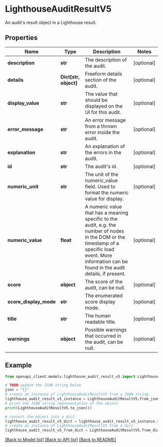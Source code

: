 # LighthouseAuditResultV5

An audit's result object in a Lighthouse result.

## Properties

Name | Type | Description | Notes
------------ | ------------- | ------------- | -------------
**description** | **str** | The description of the audit. | [optional] 
**details** | **Dict[str, object]** | Freeform details section of the audit. | [optional] 
**display_value** | **str** | The value that should be displayed on the UI for this audit. | [optional] 
**error_message** | **str** | An error message from a thrown error inside the audit. | [optional] 
**explanation** | **str** | An explanation of the errors in the audit. | [optional] 
**id** | **str** | The audit&#39;s id. | [optional] 
**numeric_unit** | **str** | The unit of the numeric_value field. Used to format the numeric value for display. | [optional] 
**numeric_value** | **float** | A numeric value that has a meaning specific to the audit, e.g. the number of nodes in the DOM or the timestamp of a specific load event. More information can be found in the audit details, if present. | [optional] 
**score** | **object** | The score of the audit, can be null. | [optional] 
**score_display_mode** | **str** | The enumerated score display mode. | [optional] 
**title** | **str** | The human readable title. | [optional] 
**warnings** | **object** | Possible warnings that occurred in the audit, can be null. | [optional] 

## Example

```python
from openapi_client.models.lighthouse_audit_result_v5 import LighthouseAuditResultV5

# TODO update the JSON string below
json = "{}"
# create an instance of LighthouseAuditResultV5 from a JSON string
lighthouse_audit_result_v5_instance = LighthouseAuditResultV5.from_json(json)
# print the JSON string representation of the object
print(LighthouseAuditResultV5.to_json())

# convert the object into a dict
lighthouse_audit_result_v5_dict = lighthouse_audit_result_v5_instance.to_dict()
# create an instance of LighthouseAuditResultV5 from a dict
lighthouse_audit_result_v5_from_dict = LighthouseAuditResultV5.from_dict(lighthouse_audit_result_v5_dict)
```
[[Back to Model list]](../README.md#documentation-for-models) [[Back to API list]](../README.md#documentation-for-api-endpoints) [[Back to README]](../README.md)



